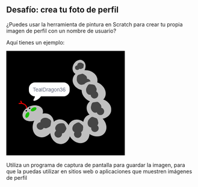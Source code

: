 ## Desafío: crea tu foto de perfil

¿Puedes usar la herramienta de pintura en Scratch para crear tu propia imagen de perfil con un nombre de usuario?

Aquí tienes un ejemplo:

![ejemplo de una foto de perfil](images/usernames-picture.png)

Utiliza un programa de captura de pantalla para guardar la imagen, para que la puedas utilizar en sitios web o aplicaciones que muestren imágenes de perfil